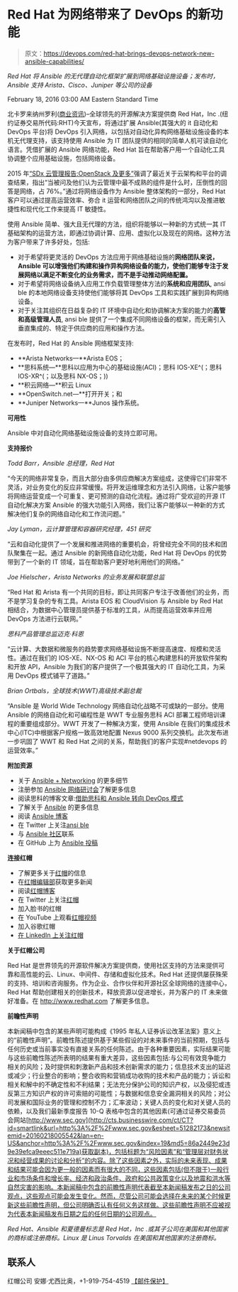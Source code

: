# Red Hat 为网络带来了 DevOps 的新功能

> 原文：<https://devops.com/red-hat-brings-devops-network-new-ansible-capabilities/>

*Red Hat 将 Ansible 的无代理自动化框架扩展到网络基础设施设备；发布时，Ansible 支持 Arista、Cisco、Juniper 等公司的设备*

February 18, 2016 03:00 AM Eastern Standard Time

北卡罗来纳州罗利([商业资讯](http://www.businesswire.com/))–全球领先的开源解决方案提供商 Red Hat，Inc .(纽约证券交易所代码:RHT)今天宣布，将通过扩展 Ansible(其强大的 it 自动化和 DevOps 平台)将 DevOps 引入网络，以包括对自动化异构网络基础设施设备的本机无代理支持，该支持使用 Ansible 为 IT 团队提供的相同的简单人机可读自动化语言。凭借扩展的 Ansible 网络功能，Red Hat 旨在帮助客户用一个自动化工具协调整个应用基础设施，包括网络设备。

2015 年[“SDx 云管理报告:OpenStack 及更多”](http://cts.businesswire.com/ct/CT?id=smartlink&url=https%3A%2F%2Fwww.sdxcentral.com%2Freports%2Fsdx-openstack-cloud-orchestration-devops-automation-2015%2F&esheet=51282173&newsitemid=20160218005542&lan=en-US&anchor=%E2%80%9CSDx+Cloud+Management+Report%3A+OpenStack+and+More%2C%E2%80%9D&index=1&md5=f1ace0acd315339863daf1b0e3229073)强调了最近关于云架构和平台的调查结果，指出“当被问及他们认为云管理中最不成熟的组件是什么时，压倒性的回答是网络，占 76%。”通过将网络设备作为 Ansible 整体架构的一部分，Red Hat 客户可以通过提高运营效率、弥合 it 运营和网络团队之间的传统鸿沟以及推进敏捷性和现代化工作来提高 IT 敏捷性。

使用 Ansible 简单、强大且无代理的方法，组织将能够以一种新的方式统一其 IT 基础架构的运营方法，即通过协调计算、应用、虚拟化以及现在的网络。这种方法为客户带来了许多好处，包括:

*   对于希望将更灵活的 DevOps 方法应用于网络基础设施的**网络团队来说，Ansible 可以增强他们构建和操作异构网络设备的能力，使他们能够专注于发展网络以满足不断变化的业务需求，而不是手动推动网络配置。**
*   对于希望将网络设备纳入应用工作负载管理整体方法的**系统和应用团队**, ansi ble 的本地网络设备支持使他们能够将其 DevOps 工具和实践扩展到异构网络设备。
*   对于关注其组织在日益复杂的 IT 环境中自动化和协调解决方案的能力的**高管和高级管理人员**, ansi ble 提供了一个集成不同网络设备的框架，而无需引入垂直集成的、特定于供应商的应用和操作方法。

在发布时，Red Hat 的 Ansible 网络框架支持:

*   **Arista Networks—**Arista EOS；
*   **思科系统—**思科以应用为中心的基础设施(ACI)；思科 IOS-XE^(；思科 IOS-XR^(；以及思科 NX-OS；))
*   **积云网络—**积云 Linux
*   **OpenSwitch.net—**打开开关；和
*   **Juniper Networks—**Junos 操作系统。

**可用性**

Ansible 中对自动化网络基础设施设备的支持立即可用。

**支持报价**

*Todd Barr，Ansible 总经理，Red Hat*

“今天的网络非常复杂，而且大部分由多供应商解决方案组成，这使得它们非常不灵活，对业务变化的反应非常缓慢。将开发运维理念和方法引入网络，让客户能够将网络运营变成一个可重复、更可预测的自动化流程。通过将广受欢迎的开源 IT 自动化解决方案 Ansible 的强大功能引入网络，我们让客户能够以一种新的方式解决他们复杂的网络自动化和工作流问题。”

*Jay Lyman，云计算管理和容器研究经理，451 研究*

“云和自动化提供了一个发展和推进网络的重要机会，将曾经完全不同的技术和团队聚集在一起。通过 Ansible 的新网络自动化功能，Red Hat 将 DevOps 的优势带到了一个新的 IT 领域，旨在帮助客户更好地利用他们的网络。”

*Joe Hielscher，Arista Networks 的业务发展和联盟总监*

“Red Hat 和 Arista 有一个共同的目标，即让共同客户专注于改善他们的业务，而不是学习复杂的专有工具。Arista EOS 和 CloudVision 与 Ansible by Red Hat 相结合，为数据中心管理员提供基于标准的工具，从而提高运营效率并应用 DevOps 方法进行云联网。”

*思科产品管理总监迈克·科恩*

“云计算、大数据和微服务的趋势要求网络基础设施不断提高速度、规模和灵活性。通过在我们的 IOS-XE、NX-OS 和 ACI 平台的核心构建思科的开放软件架构和开放 API，Ansible 为我们的客户提供了一个极其强大的 IT 自动化工具，为采用 DevOps 模式铺平了道路。”

*Brian Ortbals，全球技术(WWT)高级技术副总裁*

“Ansible 是 World Wide Technology 网络自动化战略不可或缺的一部分。使用 Ansible 的网络自动化和可编程性是 WWT 专业服务思科 ACI 部署工程师培训课程的重要组成部分。WWT 开发了一种解决方案，使用 Ansible 在我们的集成技术中心(ITC)中根据客户规格一致高效地配置 Nexus 9000 系列交换机。此次发布进一步巩固了 WWT 和 Red Hat 之间的关系，帮助我们的客户实现#netdevops 的运营效率。”

**附加资源**

*   关于 [Ansible + Networking](http://cts.businesswire.com/ct/CT?id=smartlink&url=https%3A%2F%2Fwww.ansible.com%2Fnetworks&esheet=51282173&newsitemid=20160218005542&lan=en-US&anchor=Ansible+%2B+Networking&index=2&md5=10937af60569ab455a5dbc7499f97515) 的更多细节
*   注册参加 [Ansible 网络研讨会](http://cts.businesswire.com/ct/CT?id=smartlink&url=https%3A%2F%2Fwww.ansible.com%2Fautomating-your-network-with-ansible&esheet=51282173&newsitemid=20160218005542&lan=en-US&anchor=Ansible+Networking+Webinar&index=3&md5=f8ce54f182f716e39d030c6ed52f5a4d)了解更多信息
*   阅读思科的博客文章:[借助思科和 Ansible 转向 DevOps 模式](http://cts.businesswire.com/ct/CT?id=smartlink&url=http%3A%2F%2Fblogs.cisco.com%2Fdatacenter&esheet=51282173&newsitemid=20160218005542&lan=en-US&anchor=Moving+to+the+DevOps+Model+with+Cisco+and+Ansible&index=4&md5=e4b9948dbb4d15eadcde580b5cfb71a5)
*   了解关于 [Ansible](http://cts.businesswire.com/ct/CT?id=smartlink&url=https%3A%2F%2Fwww.ansible.com%2F&esheet=51282173&newsitemid=20160218005542&lan=en-US&anchor=Ansible&index=5&md5=b0921087634e960ba574a581df6b5619) 的更多信息
*   阅读 [Ansible 博客](http://cts.businesswire.com/ct/CT?id=smartlink&url=https%3A%2F%2Fwww.ansible.com%2Fblog&esheet=51282173&newsitemid=20160218005542&lan=en-US&anchor=Ansible+blog&index=6&md5=598b3e8a3f2fe2ea93a6ea7fe874c785)
*   在 Twitter 上关注[ansi ble](http://cts.businesswire.com/ct/CT?id=smartlink&url=https%3A%2F%2Ftwitter.com%2Fansible&esheet=51282173&newsitemid=20160218005542&lan=en-US&anchor=Ansible+on+Twitter&index=7&md5=4e06b586cdae9c4fa45d28428be60b74)
*   与 [Ansible 社区](http://cts.businesswire.com/ct/CT?id=smartlink&url=https%3A%2F%2Fwww.ansible.com%2Fcommunity&esheet=51282173&newsitemid=20160218005542&lan=en-US&anchor=Ansible+Community&index=8&md5=ad0985368bf9ba2689c3363b627d2fe3)联系
*   在 GitHub 上为 [Ansible 投稿](http://cts.businesswire.com/ct/CT?id=smartlink&url=https%3A%2F%2Fgithub.com%2Fansible%2Fansible&esheet=51282173&newsitemid=20160218005542&lan=en-US&anchor=Ansible+on+GitHub&index=9&md5=6421b19a2ef12fc6766d8da7e401a32d)

**连接红帽**

*   了解更多关于[红帽](http://cts.businesswire.com/ct/CT?id=smartlink&url=http%3A%2F%2Fred.ht%2FIOS5vm&esheet=51282173&newsitemid=20160218005542&lan=en-US&anchor=Red+Hat&index=10&md5=3a4c5dff9ccf5d889a2fb9a3801092b8)的信息
*   在[红帽编辑部](http://cts.businesswire.com/ct/CT?id=smartlink&url=http%3A%2F%2Fred.ht%2F1qeXuma&esheet=51282173&newsitemid=20160218005542&lan=en-US&anchor=Red+Hat+newsroom&index=11&md5=bca175fc615e7cc2b108b60d052e1a3b)获取更多新闻
*   阅读[红帽博客](http://cts.businesswire.com/ct/CT?id=smartlink&url=http%3A%2F%2Fred.ht%2F1zzgkXp&esheet=51282173&newsitemid=20160218005542&lan=en-US&anchor=Red+Hat+blog&index=12&md5=285d673407d44aa66d40f305aae15731)
*   在 Twitter 上关注[红帽](http://cts.businesswire.com/ct/CT?id=smartlink&url=http%3A%2F%2Fbit.ly%2FJnIsUg&esheet=51282173&newsitemid=20160218005542&lan=en-US&anchor=Red+Hat+on+Twitter&index=13&md5=7f6195bd412732a33c1c133225c27f45)
*   加入脸书的红帽
*   在 YouTube 上观看[红帽视频](http://cts.businesswire.com/ct/CT?id=smartlink&url=http%3A%2F%2Fbit.ly%2FJEkzvc&esheet=51282173&newsitemid=20160218005542&lan=en-US&anchor=Red+Hat+videos+on+YouTube&index=15&md5=60b90f2f49b9111e4d4e7e59a264b176)
*   加入谷歌红帽
*   [在 LinkedIn 上关注红帽](http://cts.businesswire.com/ct/CT?id=smartlink&url=https%3A%2F%2Fplus.google.com%2F%2BRedHat&esheet=51282173&newsitemid=20160218005542&lan=en-US&anchor=Follow+Red+Hat+on+LinkedIn&index=17&md5=0418fc28e6cc8c48f39ae93dc70753a6)

**关于红帽公司**

Red Hat 是世界领先的开源软件解决方案提供商，使用社区支持的方法来提供可靠和高性能的云、Linux、中间件、存储和虚拟化技术。Red Hat 还提供屡获殊荣的支持、培训和咨询服务。作为企业、合作伙伴和开源社区全球网络的连接中心，Red Hat 帮助创建相关的创新技术，释放资源以促进增长，并为客户的 IT 未来做好准备。在 http://www.redhat.com 了解更多信息。

**前瞻性声明**

本新闻稿中包含的某些声明可能构成《1995 年私人证券诉讼改革法案》意义上的“前瞻性声明”。前瞻性陈述提供基于某些假设的对未来事件的当前预期，包括与任何历史或当前事实没有直接关系的任何陈述。由于各种重要因素，实际结果可能与这些前瞻性陈述所表明的结果有重大差异，这些因素包括:与公司有效竞争能力相关的风险；及时提供和刺激新产品和技术创新需求的能力；信息技术支出的延迟或减少；行业整合的影响；整合收购和营销成功收购的技术和产品的能力；诉讼和相关和解中的不确定性和不利结果；无法充分保护公司的知识产权，以及侵犯或违反第三方知识产权的许可索赔的可能性；与数据和信息安全漏洞相关的风险；对公司发展和国际业务的管理和控制不力；汇率波动；关键人员的变化和对关键人员的依赖，以及我们最新季度报告 10-Q 表格中包含的其他因素(可通过证券交易委员会网站[http://www.sec.gov](http://cts.businesswire.com/ct/CT?id=smartlink&url=http%3A%2F%2Fwww.sec.gov&esheet=51282173&newsitemid=20160218005542&lan=en-US&anchor=http%3A%2F%2Fwww.sec.gov&index=19&md5=86a2449e23d9e39efca9eeec511e719a)获取副本)，包括标题为“风险因素”和“管理层对财务状况和经营成果的讨论和分析”的内容。除了这些因素之外，实际的未来表现、成果和结果可能会因为更一般的因素而有很大的不同，这些因素包括(但不限于)一般行业和市场条件和增长率、经济和政治条件、政府和公共政策变化以及地震和洪水等自然灾害的影响。本新闻稿中包含的前瞻性声明代表截至本新闻稿发布之日的公司观点，这些观点可能会发生变化。然而，尽管公司可能会选择在未来的某个时候更新这些前瞻性声明，但公司明确否认有任何义务这样做。这些前瞻性声明不应被视为代表本新闻稿发布日期之后的任何日期的公司观点。

*Red Hat、Ansible 和夏德曼标志是 Red Hat，Inc .或其子公司在美国和其他国家的商标或注册商标。Linux 是 Linus Torvalds 在美国和其他国家的注册商标。*

## 联系人

红帽公司
安娜·尤西比奥，+1-919-754-4519
[【邮件保护】](/cdn-cgi/l/email-protection#fe9f9b8b8d9b9c9791be8c9b9a969f8ad09d9193)